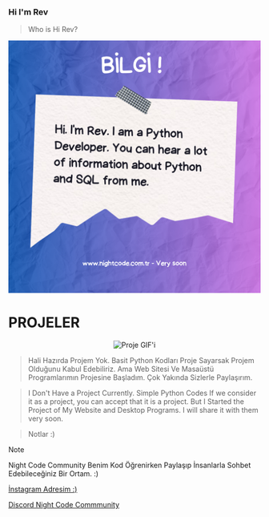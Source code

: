 ### Hi I'm Rev

> Who is Hi Rev?

<img src="message.png" alt="Örnek Resim"/>

# PROJELER
<p align="center">
  <img src="https://media1.tenor.com/m/Fwq5vQKEU98AAAAC/dance-kid.gif" alt="Proje GIF'i" width="100">
</p>

> Hali Hazırda Projem Yok. Basit Python Kodları Proje Sayarsak Projem Olduğunu Kabul Edebiliriz.
> Ama Web Sitesi Ve Masaüstü Programlarımın Projesine Başladım. Çok Yakında Sizlerle Paylaşırım.

> I Don't Have a Project Currently. Simple Python Codes If we consider it as a project, you can accept that it is a project.
> But I Started the Project of My Website and Desktop Programs. I will share it with them very soon.

> Notlar :)

> [!NOTE]
> Night Code Community Benim Kod Öğrenirken Paylaşıp İnsanlarla Sohbet Edebileceğiniz Bir Ortam. :)

[İnstagram Adresim :)](https://www.instagram.com/irisakadir0/)

[Discord Night Code Commmunity](https:/www.discord.com/nightcodecommunity/)

